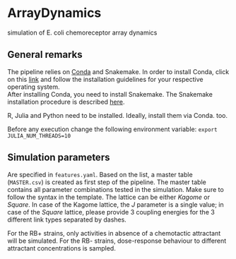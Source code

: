 # ArrayDynamics
simulation of E. coli chemoreceptor array dynamics

## General remarks
The pipeline relies on [Conda](https://docs.conda.io/en/latest/) and Snakemake.
In order to install Conda, click on this [link](https://docs.conda.io/en/latest/miniconda.html) and follow the installation guidelines for your respective operating system.  
After installing Conda, you need to install Snakemake. The Snakemake installation procedure is described [here](https://snakemake.readthedocs.io/en/stable/getting_started/installation.html).

R, Julia and Python need to be installed. Ideally, install them via Conda. too.

Before any execution change the following environment variable: `export JULIA_NUM_THREADS=10`

## Simulation parameters
Are specified in `features.yaml`. Based on the list, a master table (`MASTER.csv`) is created as first step of the pipeline. The master table contains all parameter combinations tested in the simulation.
Make sure to follow the syntax in the template.
The lattice can be either *Kagome* or *Square*. In case of the Kagome lattice, the *J* parameter is a single value; in case of the *Square* lattice, please provide 3 coupling energies for the 3 different link types separated by dashes.

For the RB+ strains, only activities in absence of a chemotactic attractant will be simulated. For the RB- strains, dose-response behaviour to different attractant concentrations is sampled.


